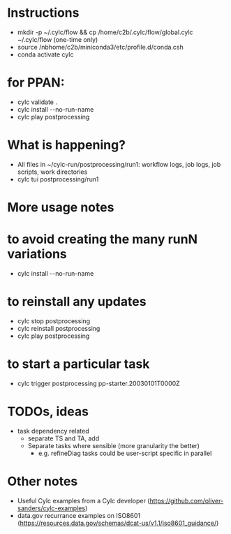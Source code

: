 # Instructions
- mkdir -p ~/.cylc/flow && cp /home/c2b/.cylc/flow/global.cylc ~/.cylc/flow (one-time only)
- source /nbhome/c2b/miniconda3/etc/profile.d/conda.csh
- conda activate cylc

# for PPAN:
- cylc validate .
- cylc install --no-run-name
- cylc play postprocessing

# What is happening?
- All files in ~/cylc-run/postprocessing/run1: workflow logs, job logs, job scripts, work directories
- cylc tui postprocessing/run1

# More usage notes
# to avoid creating the many runN variations
- cylc install --no-run-name
# to reinstall any updates
- cylc stop postprocessing
- cylc reinstall postprocessing
- cylc play postprocessing
# to start a particular task
- cylc trigger postprocessing pp-starter.20030101T0000Z

# TODOs, ideas
- task dependency related
  - separate TS and TA, add 
  - Separate tasks where sensible (more granularity the better)
    - e.g. refineDiag tasks could be user-script specific in parallel

# Other notes
- Useful Cylc examples from a Cylc developer (https://github.com/oliver-sanders/cylc-examples)
- data.gov recurrance examples on ISO8601 (https://resources.data.gov/schemas/dcat-us/v1.1/iso8601_guidance/)
